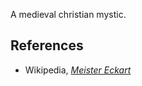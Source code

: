 
A medieval christian mystic.

## References

* Wikipedia, _[Meister Eckart](http://en.wikipedia.org/wiki/Meister_Eckhart)_